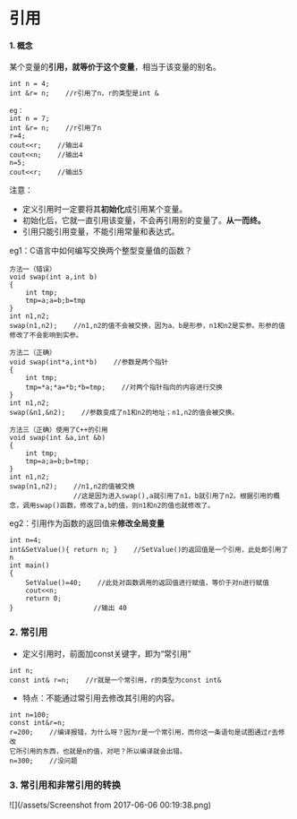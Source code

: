 # 引用

#### 1.  概念

某个变量的**引用，就等价于这个变量**，相当于该变量的别名。

```
int n = 4;
int &r= n;    //r引用了n，r的类型是int &

eg：
int n = 7;
int &r= n;    //r引用了n
r=4;
cout<<r;    //输出4
cout<<n;    //输出4
n=5;
cout<<r;    //输出5
```

注意：

* 定义引用时一定要将其**初始化**成引用某个变量。
* 初始化后，它就一直引用该变量，不会再引用别的变量了。**从一而终。**
* 引用只能引用变量，不能引用常量和表达式。

eg1：C语言中如何编写交换两个整型变量值的函数？

```
方法一（错误）
void swap(int a,int b)
{
    int tmp;
    tmp=a;a=b;b=tmp
}
int n1,n2;
swap(n1,n2);    //n1,n2的值不会被交换，因为a、b是形参，n1和n2是实参。形参的值修改了不会影响到实参。

方法二（正确）
void swap(int*a,int*b)    //参数是两个指针
{
    int tmp;
    tmp=*a;*a=*b;*b=tmp;    //对两个指针指向的内容进行交换
}
int n1,n2;
swap(&n1,&n2);    //参数变成了n1和n2的地址；n1,n2的值会被交换。

方法三（正确）使用了C++的引用
void swap(int &a,int &b)
{
    int tmp;
    tmp=a;a=b;b=tmp;
}
int n1,n2;
swap(n1,n2);    //n1,n2的值被交换
                //这是因为进入swap(),a就引用了n1，b就引用了n2。根据引用的概念，调用swap()函数，修改了a,b的值，则n1和n2的值也就修改了。
```

eg2：引用作为函数的返回值来**修改全局变量**

```
int n=4;
int&SetValue(){ return n; }    //SetValue()的返回值是一个引用，此处即引用了n
int main()
{
    SetValue()=40;    //此处对函数调用的返回值进行赋值，等价于对n进行赋值
    cout<<n;
    return 0;
}                    //输出 40
```

### 2.  常引用

* 定义引用时，前面加const关键字，即为“常引用”

```
int n;
const int& r=n;    //r就是一个常引用，r的类型为const int&
```

* 特点：不能通过常引用去修改其引用的内容。

```
int n=100;
const int&r=n;
r=200;    //编译报错，为什么呀？因为r是一个常引用，而你这一条语句是试图通过r去修改
它所引用的东西，也就是n的值，对吧？所以编译就会出错。
n=300;    //没问题
```

### 3.  常引用和非常引用的转换

![](/assets/Screenshot from 2017-06-06 00:19:38.png)

